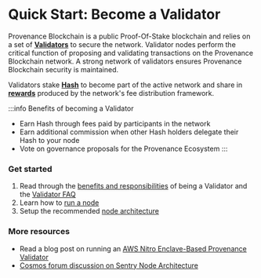 # Quick Start: Become a Validator

Provenance Blockchain is a public Proof-Of-Stake blockchain
and relies on a set of [**Validators**](/docs/pb/ecosystem/community/validator) to secure the network. Validator nodes perform the critical function of proposing 
and validating transactions on the Provenance Blockchain network. A strong network of validators ensures
Provenance Blockchain security is maintained. 

Validators stake [**Hash**](/docs/discover/hash) to become part of the active network and share in 
[**rewards**](/docs/pb/ecosystem/financial-services-blockchain/distribution) produced by the network's fee distribution framework.

:::info Benefits of becoming a Validator

- Earn Hash through fees paid by participants in the network
- Earn additional commission when other Hash holders delegate their Hash to your node
- Vote on governance proposals for the Provenance Ecosystem
:::


### Get started

1. Read through the [benefits and responsibilities](/docs/pb/ecosystem/community/validator) of being a Validator
and the [Validator FAQ](/docs/pb/faq/validator-faq)
2. Learn how to [run a node](/docs/pb/blockchain/running-a-node/running-a-node-1/)
3. Setup the recommended [node architecture](/docs/pb/blockchain/running-a-node/running-a-node-1/become-a-validator)

### More resources

- Read a blog post on running an [AWS Nitro Enclave-Based Provenance Validator](https://medium.com/provenanceblockchain/nitro-enclave-based-provenance-validator-882122714415)
- [Cosmos forum discussion on Sentry Node Architecture](https://forum.cosmos.network/t/sentry-node-architecture-overview/454)



